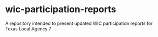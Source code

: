 # wic-participation-reports
A repository intended to present updated WIC participation reports for Texas Local Agency 7
